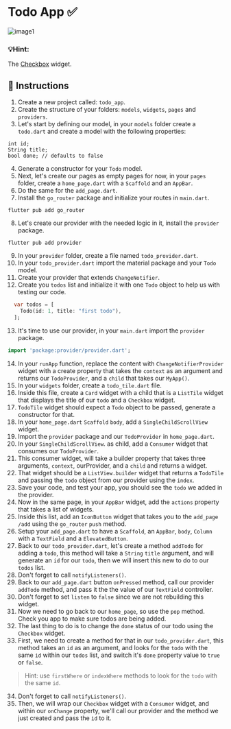 # Todo App ✅

![image1](https://user-images.githubusercontent.com/84308096/160113038-312e1517-63bb-4c6a-9c4f-8d4c36032e0b.png)


### 💡Hint:

The [Checkbox](https://api.flutter.dev/flutter/material/Checkbox-class.html) widget.

## 🍋 Instructions

1. Create a new project called: `todo_app`.
2. Create the structure of your folders: `models`, `widgets`, `pages` and `providers`.
3. Let's start by defining our model, in your `models` folder create a `todo.dart` and create a model with the following properties:

```
int id;
String title;
bool done; // defaults to false
```

4. Generate a constructor for your `Todo` model.
5. Next, let's create our pages as empty pages for now, in your `pages` folder, create a `home_page.dart` with a `Scaffold` and an `AppBar`.
6. Do the same for the `add_page.dart`.
7. Install the `go_router` package and initialize your routes in `main.dart`.

```shell
flutter pub add go_router
```

8. Let's create our provider with the needed logic in it, install the `provider` package.

```shell
flutter pub add provider
```

9. In your `provider` folder, create a file named `todo_provider.dart`.
10. In your `todo_provider.dart` import the material package and your `Todo` model.
11. Create your provider that extends `ChangeNotifier`.
12. Create you `todos` list and initialize it with one `Todo` object to help us with testing our code.

```dart
  var todos = [
    Todo(id: 1, title: "first todo"),
  ];
```

13. It's time to use our provider, in your `main.dart` import the `provider` package.

```dart
import 'package:provider/provider.dart';
```

14. In your `runApp` function, replace the content with `ChangeNotifierProvider` widget with a create property that takes the `context` as an argument and returns our `TodoProvider`, and a `child` that takes our `MyApp()`.
15. In your `widgets` folder, create a `todo_tile.dart` file.
16. Inside this file, create a `Card` widget with a child that is a `ListTile` widget that displays the title of our `todo` and a `Checkbox` widget.
17. `TodoTile` widget should expect a `Todo` object to be passed, generate a constructor for that.
18. In your `home_page.dart` `Scaffold` `body`, add a `SingleChildScrollView` widget.
19. Import the `provider` package and our `TodoProvider` in `home_page.dart`.
20. In your `SingleChildScrollView`. as child, add a `Consumer` widget that consumes our `TodoProvider`.
21. This consumer widget, will take a builder property that takes three arguments, `context`, ourProvider, and a `child` and returns a widget.
22. That widget should be a `ListView.builder` widget that returns a `TodoTile` and passing the `todo` object from our provider using the `index`.
23. Save your code, and test your app, you should see the `todo` we added in the provider.
24. Now in the same page, in your `AppBar` widget, add the `actions` property that takes a list of widgets.
25. Inside this list, add an `IconButton` widget that takes you to the `add_page` `/add` using the `go_router` `push` method.
26. Setup your `add_page.dart` to have a `Scaffold`, an `AppBar`, `body`, `Column` with a `TextField` and a `ElevatedButton`.
27. Back to our `todo_provider.dart`, let's create a method `addTodo` for adding a `todo`, this method will take a `String` `title` argument, and will generate an `id` for our `todo`, then we will insert this new to do to our `todos` list.
28. Don't forget to call `notifyListeners()`.
29. Back to our `add_page.dart` button `onPressed` method, call our provider `addTodo` method, and pass it the the value of our `TextField` controller.
30. Don't forget to set `listen` to `false` since we are not rebuilding this widget.
31. Now we need to go back to our `home_page`, so use the `pop` method. Check you app to make sure todos are being added.
32. The last thing to do is to change the `done` status of our todo using the `Checkbox` widget.
33. First, we need to create a method for that in our `todo_provider.dart`, this method takes an `id` as an argument, and looks for the `todo` with the same `id` within our `todos` list, and switch it's `done` property value to `true` or `false`.
> Hint: use `firstWhere` or `indexWhere` methods to look for the `todo` with the same `id`.
34. Don't forget to call `notifyListeners()`.
35. Then, we will wrap our `Checkbox` widget with a `Consumer` widget, and within our `onChange` property, we'll call our provider and the method we just created and pass the `id` to it.
